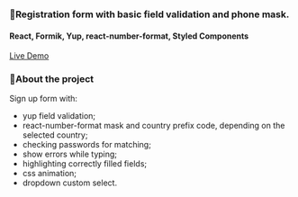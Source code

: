 ### 🔐Registration form with basic field validation and phone mask.
#### React, Formik, Yup, react-number-format, Styled Components

[Live Demo](https://online-shop-react.vercel.app/)

### 📕About the project

Sign up form with:
- yup field validation;
- react-number-format mask and country prefix code, depending on the selected country;
- checking passwords for matching;
- show errors while typing;
- highlighting correctly filled fields;
- css animation;
- dropdown custom select.


